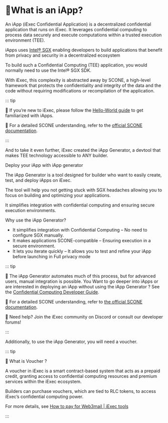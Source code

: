 # 🧬What is an iApp?

An iApp (iExec Confidential Application) is a decentralized confidential application that runs on iExec. It leverages confidential computing to process data securely and execute computations within a trusted execution environment (TEE).

iApps uses [Intel® SGX](https://www.intel.com/content/www/us/en/developer/tools/software-guard-extensions/overview.html) enabling developers to build applications that benefit from privacy and security in a decentralized ecosystem

To build such a Confidential Computing (TEE) application, you would normally need to use the Intel® SGX SDK.

With iExec, this complexity is abstracted away by SCONE, a high-level framework that protects the confidentiality and integrity of the data and the code without requiring modifications or recompilation of the application.

::: tip

🔹 If you’re new to iExec, please follow the [Hello-World guide](https://tools.docs.iex.ec/overview/helloWorld) to get familiarized with iApps.

🔹 For a detailed SCONE understanding, refer to the [official SCONE documentation](https://scontain.com/).

:::

And to take it even further, iExec created the iApp Generator, a devtool that makes TEE technology accessible to ANY builder.

Deploy your iApp with iApp generator

The iApp Generator is a tool designed for builder who want to easily create, test, and deploy iApps on iExec.

The tool will help you not  getting stuck with SGX headaches allowing you to focus on building and optimizing your applications.

It simplifies integration with confidential computing and ensuring secure execution environments.

Why use the iApp Generator?

- It simplifies integration with Confidential Computing – No need to configure SGX manually.
- It makes applications SCONE-compatible – Ensuring execution in a secure environment.
- It lets you iterate quickly – It allows you to test and refine your iApp before launching in Full privacy mode

::: tip

🔹 The iApp Generator automates much of this process, but for advanced users, manual integration is possible.  You Want to go deeper into iApps or are interested in deploying an iApp without using the iApp Generator ? See the [Confidential Computing Developer Guide](https://protocol.docs.iex.ec/for-developers/confidential-computing/intel-sgx-technology).

🔹 For a detailed SCONE understanding, refer to [the official SCONE documentation](https://scontain.com/).

🔹 Need help? Join the iExec community on Discord or consult our developer forums!

:::

Additionally, to use the iApp Generator, you will need a voucher.

::: tip

🧠 What is Voucher ?

A voucher in iExec is a smart contract-based system that acts as a prepaid credit, granting access to confidential computing resources and premium services within the iExec ecosystem.

Builders can purchase vouchers, which are tied to RLC tokens, to access iExec’s confidential computing power.

For more details, see [How to pay for Web3mail | iExec tools](https://tools.docs.iex.ec/overview/how-to-pay-for-web3mail)

:::
